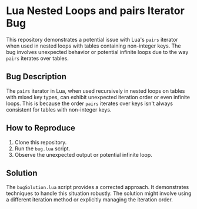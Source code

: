 # Lua Nested Loops and pairs Iterator Bug

This repository demonstrates a potential issue with Lua's `pairs` iterator when used in nested loops with tables containing non-integer keys.  The bug involves unexpected behavior or potential infinite loops due to the way `pairs` iterates over tables.

## Bug Description
The `pairs` iterator in Lua, when used recursively in nested loops on tables with mixed key types, can exhibit unexpected iteration order or even infinite loops.  This is because the order `pairs` iterates over keys isn't always consistent for tables with non-integer keys.

## How to Reproduce
1. Clone this repository.
2. Run the `bug.lua` script.
3. Observe the unexpected output or potential infinite loop.

## Solution
The `bugSolution.lua` script provides a corrected approach. It demonstrates techniques to handle this situation robustly. The solution might involve using a different iteration method or explicitly managing the iteration order.